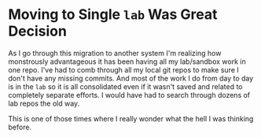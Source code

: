 # Moving to Single `lab` Was Great Decision

As I go through this migration to another system I'm realizing how
monstrously advantageous it has been having all my lab/sandbox work in
one repo. I've had to comb through all my local git repos to make sure I
don't have any missing commits. And most of the work I do from day to
day is in the `lab` so it is all consolidated even if it wasn't saved
and related to completely separate efforts. I would have had to search
through dozens of lab repos the old way. 

This is one of those times where I really wonder what the hell I was
thinking before.
